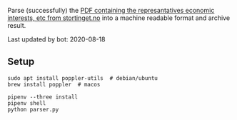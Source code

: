Parse (successfully) the [PDF containing the represantatives economic interests, etc from stortinget.no](https://www.stortinget.no/no/Stortinget-og-demokratiet/Representantene/Okonomiske-interesser/) into a machine readable format and archive result.

Last updated by bot: 2020-08-18

## Setup
    sudo apt install poppler-utils  # debian/ubuntu
    brew install poppler  # macos

    pipenv --three install
    pipenv shell
    python parser.py
